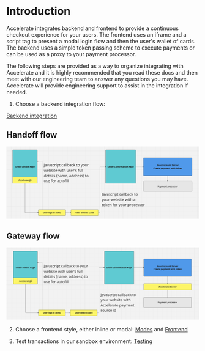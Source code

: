# Introduction

Accelerate integrates backend and frontend to provide a continuous checkout experience for your users. The frontend uses an iframe and a script tag to present a modal login flow and then the user's wallet of cards. The backend uses a simple token passing scheme to execute payments or can be used as a proxy to your payment processor.

The following steps are provided as a way to organize integrating with Accelerate and it is highly recommended that you read these docs and then meet with our engineering team to answer any questions you may have. Accelerate will provide engineering support to assist in the integration if needed.

1. Choose a backend integration flow:

[Backend integration](./Backend.md)

## Handoff flow

![Handoff diagram](handoff.png)

## Gateway flow

![Gateway diagram](gateway.png)

2. Choose a frontend style, either inline or modal: [Modes](./Modes.md) and [Frontend](./Frontend.md)

3. Test transactions in our sandbox environment: [Testing](./Testing.md)
